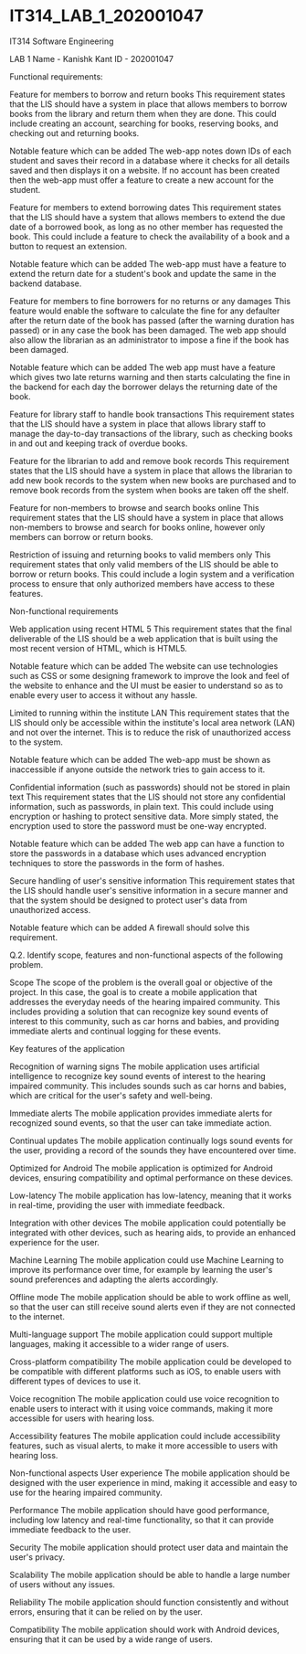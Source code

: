# IT314_LAB_1_202001047


IT314 
Software Engineering 

LAB 1
Name - Kanishk Kant
ID - 202001047

Functional requirements:

Feature for members to borrow and return books
This requirement states that the LIS should have a system in place that allows members to borrow books from the library and return them when they are done. This could include creating an account, searching for books, reserving books, and checking out and returning books.

Notable feature which can be added
The web-app notes down IDs of each student and saves their record in a database where it checks for all details saved and then displays it on a website. If no account has been created then the web-app must offer a feature to create a new account for the student.

Feature for members to extend borrowing dates
This requirement states that the LIS should have a system that allows members to extend the due date of a borrowed book, as long as no other member has requested the book. This could include a feature to check the availability of a book and a button to request an extension.

Notable feature which can be added
The web-app must have a feature to extend the return date for a student's book and update the same in the backend database.

Feature for members to fine borrowers for no returns or any damages
This feature would enable the software to calculate the fine for any defaulter after the return date of the book has passed (after the warning duration has passed) or in any case the book has been damaged. The web app should also allow the librarian as an administrator to impose a fine if the book has been damaged.



Notable feature which can be added
The web app must have a feature which gives two late returns warning and then starts calculating the fine in the backend for each day the borrower delays the returning date of the book.

Feature for library staff to handle book transactions
This requirement states that the LIS should have a system in place that allows library staff to manage the day-to-day transactions of the library, such as checking books in and out and keeping track of overdue books.

Feature for the librarian to add and remove book records
This requirement states that the LIS should have a system in place that allows the librarian to add new book records to the system when new books are purchased and to remove book records from the system when books are taken off the shelf.

Feature for non-members to browse and search books online
This requirement states that the LIS should have a system in place that allows non-members to browse and search for books online, however only members can borrow or return books.

Restriction of issuing and returning books to valid members only
This requirement states that only valid members of the LIS should be able to borrow or return books. This could include a login system and a verification process to ensure that only authorized members have access to these features.

Non-functional requirements

Web application using recent HTML 5
This requirement states that the final deliverable of the LIS should be a web application that is built using the most recent version of HTML, which is HTML5.

Notable feature which can be added
The website can use technologies such as CSS or some designing framework to improve the look and feel of the website to enhance and the UI must be easier to understand so as to enable every user to access it without any hassle.

Limited to running within the institute LAN
This requirement states that the LIS should only be accessible within the institute's local area network (LAN) and not over the internet. This is to reduce the risk of unauthorized access to the system.

Notable feature which can be added
The web-app must be shown as inaccessible if anyone outside the network tries to gain access to it.

Confidential information (such as passwords) should not be stored in plain text
This requirement states that the LIS should not store any confidential information, such as passwords, in plain text. This could include using encryption or hashing to protect sensitive data. More simply stated, the encryption used to store the password must be one-way encrypted.

Notable feature which can be added
The web app can have a function to store the passwords in a database which uses advanced encryption techniques to store the passwords in the form of hashes.

Secure handling of user's sensitive information
This requirement states that the LIS should handle user's sensitive information in a secure manner and that the system should be designed to protect user's data from unauthorized access. 

Notable feature which can be added
A firewall should solve this requirement.

Q.2. Identify scope, features and non-functional aspects of the following problem.

Scope
The scope of the problem is the overall goal or objective of the project. In this case, the goal is to create a mobile application that addresses the everyday needs of the hearing impaired community. This includes providing a solution that can recognize key sound events of interest to this community, such as car horns and babies, and providing immediate alerts and continual logging for these events.

Key features of the application

Recognition of warning signs
The mobile application uses artificial intelligence to recognize key sound events of interest to the hearing impaired community. This includes sounds such as car horns and babies, which are critical for the user's safety and well-being.

Immediate alerts
The mobile application provides immediate alerts for recognized sound events, so that the user can take immediate action.

Continual updates
The mobile application continually logs sound events for the user, providing a record of the sounds they have encountered over time.

Optimized for Android
The mobile application is optimized for Android devices, ensuring compatibility and optimal performance on these devices.

Low-latency
The mobile application has low-latency, meaning that it works in real-time, providing the user with immediate feedback.

Integration with other devices
The mobile application could potentially be integrated with other devices, such as hearing aids, to provide an enhanced experience for the user.






Machine Learning
The mobile application could use Machine Learning to improve its performance over time, for example by learning the user's sound preferences and adapting the alerts accordingly.

Offline mode
The mobile application should be able to work offline as well, so that the user can still receive sound alerts even if they are not connected to the internet.

Multi-language support
The mobile application could support multiple languages, making it accessible to a wider range of users.

Cross-platform compatibility
The mobile application could be developed to be compatible with different platforms such as iOS, to enable users with different types of devices to use it.

Voice recognition
The mobile application could use voice recognition to enable users to interact with it using voice commands, making it more accessible for users with hearing loss.

Accessibility features
The mobile application could include accessibility features, such as visual alerts, to make it more accessible to users with hearing loss.

Non-functional aspects
User experience
The mobile application should be designed with the user experience in mind, making it accessible and easy to use for the hearing impaired community.

Performance
The mobile application should have good performance, including low latency and real-time functionality, so that it can provide immediate feedback to the user.

Security
The mobile application should protect user data and maintain the user's privacy.

Scalability
The mobile application should be able to handle a large number of users without any issues.

Reliability
The mobile application should function consistently and without errors, ensuring that it can be relied on by the user.

Compatibility
The mobile application should work with Android devices, ensuring that it can be used by a wide range of users.












